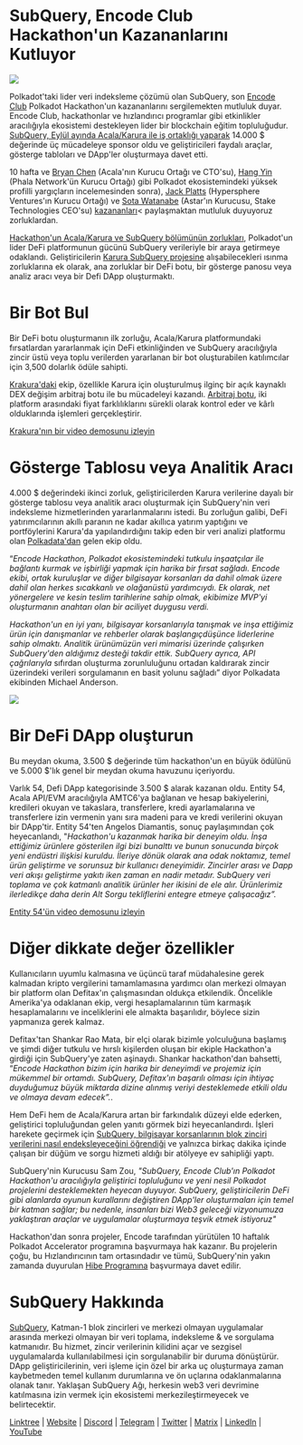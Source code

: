 # SubQuery, Encode Club Hackathon'un Kazananlarını Kutluyor

![](https://miro.medium.com/max/1400/1*KSv8qczywRPCEvWXeYiDNA.png)

Polkadot'taki lider veri indeksleme çözümü olan SubQuery, son [Encode Club](https://www.encode.club/) Polkadot Hackathon'un kazananlarını sergilemekten mutluluk duyar. Encode Club, hackathonlar ve hızlandırıcı programlar gibi etkinlikler aracılığıyla ekosistemi destekleyen lider bir blockchain eğitim topluluğudur.  [SubQuery, Eylül ayında Acala/Karura ile iş ortaklığı yaparak](https://subquery.medium.com/september-2021-recap-783b9b574b42) 14.000 $ değerinde üç mücadeleye sponsor oldu ve geliştiricileri faydalı araçlar, gösterge tabloları ve DApp'ler oluşturmaya davet etti.

10 hafta ve [Bryan Chen](https://twitter.com/XiliangChen) (Acala'nın Kurucu Ortağı ve CTO'su), [Hang Yin](https://twitter.com/bgmshana) (Phala Network'ün Kurucu Ortağı) gibi Polkadot ekosistemindeki yüksek profilli yargıçların incelemesinden sonra), [Jack Platts](https://twitter.com/jackbplatts) (Hypersphere Ventures'ın Kurucu Ortağı) ve [Sota Watanabe](https://twitter.com/WatanabeSota) (Astar'ın Kurucusu, Stake Technologies CEO'su) [kazananları](https://medium.com/encode-club/polkadot-hack-finale-prizewinners-and-summary-931627c64d9)< paylaşmaktan mutluluk duyuyoruz zorluklardan.

[Hackathon'un Acala/Karura ve SubQuery bölümünün zorlukları](https://medium.com/encode-club/polkadot-hack-challenges-7cfeba1a4c0e), Polkadot'un lider DeFi platformunun gücünü SubQuery verileriyle bir araya getirmeye odaklandı. Geliştiricilerin [Karura SubQuery projesine](https://explorer.subquery.network/subquery/AcalaNetwork/karura) alışabilecekleri ısınma zorluklarına ek olarak, ana zorluklar bir DeFi botu, bir gösterge panosu veya analiz aracı veya bir Defi DApp oluşturmaktı.

# Bir Bot Bul

Bir DeFi botu oluşturmanın ilk zorluğu, Acala/Karura platformundaki fırsatlardan yararlanmak için DeFi etkinliğinden ve SubQuery aracılığıyla zincir üstü veya toplu verilerden yararlanan bir bot oluşturabilen katılımcılar için 3,500 dolarlık ödüle sahipti.

[Krakura'daki](https://github.com/houtenbos/krakura-bot) ekip, özellikle Karura için oluşturulmuş ilginç bir açık kaynaklı DEX değişim arbitraj botu ile bu mücadeleyi kazandı.  [Arbitraj botu](https://github.com/houtenbos/krakura-bot), iki platform arasındaki fiyat farklılıklarını sürekli olarak kontrol eder ve kârlı olduklarında işlemleri gerçekleştirir.

[Krakura'nın bir video demosunu izleyin](https://youtu.be/G7TNTzMDijU)

# Gösterge Tablosu veya Analitik Aracı

4.000 $ değerindeki ikinci zorluk, geliştiricilerden Karura verilerine dayalı bir gösterge tablosu veya analitik aracı oluşturmak için SubQuery'nin veri indeksleme hizmetlerinden yararlanmalarını istedi. Bu zorluğun galibi, DeFi yatırımcılarının akıllı paranın ne kadar akıllıca yatırım yaptığını ve portföylerini Karura'da yapılandırdığını takip eden bir veri analizi platformu olan [Polkadata'dan](https://www.polkadata.xyz/) gelen ekip oldu.

“_Encode Hackathon, Polkadot ekosistemindeki tutkulu inşaatçılar ile bağlantı kurmak ve işbirliği yapmak için harika bir fırsat sağladı. Encode ekibi, ortak kuruluşlar ve diğer bilgisayar korsanları da dahil olmak üzere dahil olan herkes sıcakkanlı ve olağanüstü yardımcıydı. Ek olarak, net yönergelere ve kesin teslim tarihlerine sahip olmak, ekibimize MVP'yi oluşturmanın anahtarı olan bir aciliyet duygusu verdi._

_Hackathon'un en iyi yanı, bilgisayar korsanlarıyla tanışmak ve inşa ettiğimiz ürün için danışmanlar ve rehberler olarak başlangıç ​​düşünce liderlerine sahip olmaktı. Analitik ürünümüzün veri mimarisi üzerinde çalışırken SubQuery'den aldığımız desteği takdir ettik. SubQuery ayrıca, API çağrılarıyla_ sıfırdan oluşturma zorunluluğunu ortadan kaldırarak zincir üzerindeki verileri sorgulamanın en basit yolunu sağladı” diyor Polkadata ekibinden Michael Anderson.

![](https://miro.medium.com/max/1400/0*o01LCEIOu-FyUOWx)

# Bir DeFi DApp oluşturun

Bu meydan okuma, 3.500 $ değerinde tüm hackathon'un en büyük ödülünü ve 5.000 $'lık genel bir meydan okuma havuzunu içeriyordu.

Varlık 54, Defi DApp kategorisinde 3.500 $ alarak kazanan oldu. Entity 54, Acala API/EVM aracılığıyla AMTC6'ya bağlanan ve hesap bakiyelerini, kredileri okuyan ve takaslara, transferlere, kredi ayarlamalarına ve transferlere izin vermenin yanı sıra madeni para ve kredi verilerini okuyan bir DApp'tir. Entity 54'ten Angelos Diamantis, sonuç paylaşımından çok heyecanlandı, "_Hackathon'u kazanmak harika bir deneyim oldu. İnşa ettiğimiz ürünlere gösterilen ilgi bizi bunalttı ve bunun sonucunda birçok yeni endüstri ilişkisi kuruldu. İleriye dönük olarak ana odak noktamız, temel ürün geliştirme ve sorunsuz bir kullanıcı deneyimidir. Zincirler arası ve Dapp veri akışı geliştirme yakıtı iken zaman en nadir metadır. SubQuery veri toplama ve çok katmanlı analitik ürünler her ikisini de ele alır. Ürünlerimiz ilerledikçe daha derin Alt Sorgu tekliflerini entegre etmeye çalışacağız”._

[Entity 54'ün video demosunu izleyin](https://youtu.be/fU1BRVOtx2o)

# Diğer dikkate değer özellikler

Kullanıcıların uyumlu kalmasına ve üçüncü taraf müdahalesine gerek kalmadan kripto vergilerini tamamlamasına yardımcı olan merkezi olmayan bir platform olan Defitax'ın çalışmasından oldukça etkilendik. Öncelikle Amerika'ya odaklanan ekip, vergi hesaplamalarının tüm karmaşık hesaplamalarını ve inceliklerini ele almakta başarılıdır, böylece sizin yapmanıza gerek kalmaz.

Defitax'tan Shankar Rao Mata, bir elçi olarak bizimle yolculuğuna başlamış ve şimdi diğer tutkulu ve hırslı kişilerden oluşan bir ekiple Hackathon'a girdiği için SubQuery'ye zaten aşinaydı. Shankar hackathon'dan bahsetti, “_Encode Hackathon bizim için harika bir deneyimdi ve projemiz için mükemmel bir ortamdı. SubQuery, Defitax'ın başarılı olması için ihtiyaç duyduğumuz büyük miktarda dizine alınmış veriyi desteklemede etkili oldu ve olmaya devam edecek”._.

Hem DeFi hem de Acala/Karura artan bir farkındalık düzeyi elde ederken, geliştirici topluluğundan gelen yanıtı görmek bizi heyecanlandırdı. İşleri harekete geçirmek için [SubQuery, bilgisayar korsanlarının blok zinciri verilerini nasıl endeksleyeceğini öğrendiği](https://www.youtube.com/watch?v=QUtWC_LZM8Q) ve yalnızca birkaç dakika içinde çalışan bir düğüm ve sorgu hizmeti aldığı bir atölyeye ev sahipliği yaptı.

SubQuery'nin Kurucusu Sam Zou, _"SubQuery, Encode Club'ın Polkadot Hackathon'u aracılığıyla geliştirici topluluğunu ve yeni nesil Polkadot projelerini desteklemekten heyecan duyuyor. SubQuery, geliştiricilerin DeFi gibi alanlarda oyunun kurallarını değiştiren DApp'ler oluşturmaları için temel bir katman sağlar; bu nedenle, insanları bizi Web3 geleceği vizyonumuza yaklaştıran araçlar ve uygulamalar oluşturmaya teşvik etmek istiyoruz"_

Hackathon'dan sonra projeler, Encode tarafından yürütülen 10 haftalık Polkadot Accelerator programına başvurmaya hak kazanır. Bu projelerin çoğu, bu Hızlandırıcının tam ortasındadır ve tümü, SubQuery'nin yakın zamanda duyurulan [Hibe Programına](https://subquery.network/grants) başvurmaya davet edilir.

# SubQuery Hakkında

[SubQuery](https://subquery.network/), Katman-1 blok zincirleri ve merkezi olmayan uygulamalar arasında merkezi olmayan bir veri toplama, indeksleme & ve sorgulama katmanıdır. Bu hizmet, zincir verilerinin kilidini açar ve sezgisel uygulamalarda kullanılabilmesi için sorgulanabilir bir duruma dönüştürür. DApp geliştiricilerinin, veri işleme için özel bir arka uç oluşturmaya zaman kaybetmeden temel kullanım durumlarına ve ön uçlarına odaklanmalarına olanak tanır. Yaklaşan SubQuery Ağı, herkesin web3 veri devrimine katılmasına izin vermek için ekosistemi merkezileştirmeyecek ve belirtecektir.

[Linktree](https://linktr.ee/subquerynetwork)  |  [Website](https://subquery.network/)  |  [Discord](https://discord.com/invite/78zg8aBSMG)  |  [Telegram](https://t.me/subquerynetwork)  |  [Twitter](https://twitter.com/subquerynetwork)  |  [Matrix](https://matrix.to/#/#subquery:matrix.org)  |  [LinkedIn](https://www.linkedin.com/company/subquery)  |  [YouTube](https://www.youtube.com/channel/UCi1a6NUUjegcLHDFLr7CqLw)
